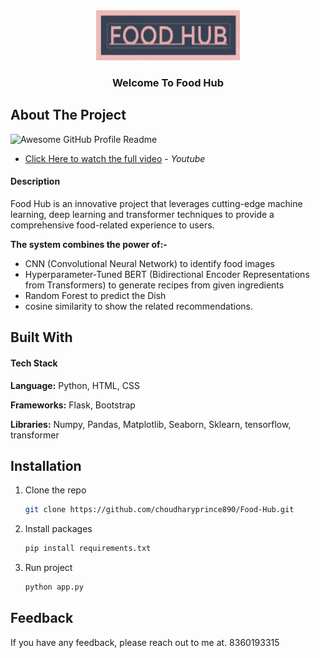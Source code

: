
<div align="center">
  <a href="/">
    <img src="static/image/fhublogo2.png" alt="Logo" width="230" height="80">
  </a>
    <h3 align="center">Welcome To Food Hub</h3>
</div>

<!-- ABOUT THE PROJECT -->
## About The Project

<img alt="Awesome GitHub Profile Readme" src="uploads/ezgif.com-crop.gif"> </img>

- [Click Here to watch the full video](https://youtu.be/inn7iNcB7U4) - *Youtube*

#### Description
Food Hub is an innovative project that leverages cutting-edge machine learning, deep learning and transformer techniques to provide a comprehensive food-related experience to users. 

**The system combines the power of:-**
- CNN (Convolutional Neural Network) to identify food images
- Hyperparameter-Tuned BERT (Bidirectional Encoder Representations from Transformers) to generate recipes from given ingredients
- Random Forest to predict the Dish
- cosine similarity to show the related recommendations.


<!-- Built With -->
## Built With

#### Tech Stack
**Language:** Python, HTML, CSS

**Frameworks:** Flask, Bootstrap

**Libraries:** Numpy, Pandas, Matplotlib, Seaborn, Sklearn, tensorflow, transformer


<!-- Installation -->
## Installation

1. Clone the repo
   ```sh
   git clone https://github.com/choudharyprince890/Food-Hub.git
   ```
2. Install packages
   ```sh
   pip install requirements.txt
   ```
3. Run project
   ```sh
   python app.py
   ```

<!-- Feedback -->
## Feedback

If you have any feedback, please reach out to me at. 
8360193315



